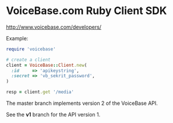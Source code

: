 VoiceBase.com Ruby Client SDK
=====================================

http://www.voicebase.com/developers/

Example:

```ruby
require 'voicebase'

# create a client
client = VoiceBase::Client.new(
  :id     => 'apikeystring',
  :secret => 'vb_sekrit_password',
)

resp = client.get '/media'

```

The master branch implements version 2 of the VoiceBase API.

See the **v1** branch for the API version 1.

